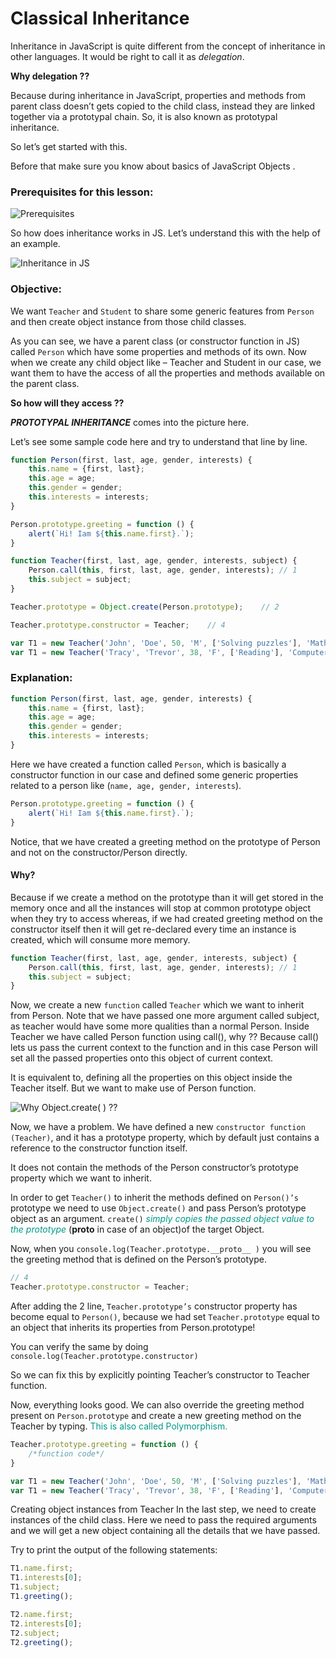 # Classical Inheritance

Inheritance in JavaScript is quite different from the concept of inheritance in other languages. It would be right to
call it as *delegation*.

**Why delegation ??**

Because during inheritance in JavaScript, properties and methods from parent class doesn’t gets copied to the child
class, instead they are linked together via a prototypal chain. So, it is also known as prototypal inheritance.

So let’s get started with this.

Before that make sure you know about basics of JavaScript Objects .

### Prerequisites for this lesson:

![Prerequisites](https://cdn-images-1.medium.com/max/1600/1*_IxLm9Bsgm9VtptX8Y7yWw.png)

So how does inheritance works in JS. Let’s understand this with the help of an example.

![Inheritance in JS](https://cdn-images-1.medium.com/max/1600/1*NDnFXn5PtZhcQ7EzoBi83Q.png)

### Objective:

We want `Teacher` and `Student` to share some generic features from `Person` and then create object instance from those
child classes.

As you can see, we have a parent class (or constructor function in JS) called `Person` which have some properties and
methods of its own. Now when we create any child object like – Teacher and Student in our case, we want them to have the
access of all the properties and methods available on the parent class.

**So how will they access ??**

***PROTOTYPAL INHERITANCE*** comes into the picture here.

Let’s see some sample code here and try to understand that line by line.

```javascript
function Person(first, last, age, gender, interests) {
    this.name = {first, last};
    this.age = age;
    this.gender = gender;
    this.interests = interests;
}

Person.prototype.greeting = function () {
    alert(`Hi! Iam ${this.name.first}.`);
}

function Teacher(first, last, age, gender, interests, subject) {
    Person.call(this, first, last, age, gender, interests); // 1
    this.subject = subject;
}

Teacher.prototype = Object.create(Person.prototype);    // 2

Teacher.prototype.constructor = Teacher;    // 4

var T1 = new Teacher('John', 'Doe', 50, 'M', ['Solving puzzles'], 'Math');
var T1 = new Teacher('Tracy', 'Trevor', 38, 'F', ['Reading'], 'Computers');
```

### Explanation:

```javascript
function Person(first, last, age, gender, interests) {
    this.name = {first, last};
    this.age = age;
    this.gender = gender;
    this.interests = interests;
}
```

Here we have created a function called `Person`, which is basically a constructor function in our case and defined some
generic properties related to a person like (`name, age, gender, interests`).

```javascript
Person.prototype.greeting = function () {
    alert(`Hi! Iam ${this.name.first}.`);
}
```

Notice, that we have created a greeting method on the prototype of Person and not on the constructor/Person directly.

#### Why?

Because if we create a method on the prototype than it will get stored in the memory once and all the instances will
stop at common prototype object when they try to access whereas, if we had created greeting method on the constructor
itself then it will get re-declared every time an instance is created, which will consume more memory.

```javascript
function Teacher(first, last, age, gender, interests, subject) {
    Person.call(this, first, last, age, gender, interests); // 1
    this.subject = subject;
}
```

Now, we create a new `function` called `Teacher` which we want to inherit from Person. Note that we have passed one more
argument called subject, as teacher would have some more qualities than a normal Person. Inside Teacher we have called
Person function using call(), why ?? Because call() lets us pass the current context to the function and in this case
Person will set all the passed properties onto this object of current context.

It is equivalent to, defining all the properties on this object inside the Teacher itself. But we want to make use of
Person function.

![Why Object.create( ) ??](https://cdn-images-1.medium.com/max/1600/1*zlZ4vdlbzm1LGQ3_wRoHJQ.png)

Now, we have a problem. We have defined a new `constructor function (Teacher)`, and it has a prototype property, which
by default just contains a reference to the constructor function itself.

It does not contain the methods of the Person constructor’s prototype property which we want to inherit.

In order to get `Teacher()` to inherit the methods defined on `Person()’s` prototype we need to use `Object.create()`
and pass Person’s prototype object as an argument. `create()` <span style="color: #009988">*simply copies the passed
object value to the prototype*</span> (__proto__ in case of an object)of the target Object.

Now, when you `console.log(Teacher.prototype.__proto__ )` you will see the greeting method that is defined on the
Person’s prototype.

```javascript
// 4
Teacher.prototype.constructor = Teacher;
```

After adding the 2 line, `Teacher.prototype’s` constructor property has become equal to `Person()`, because we had set
`Teacher.prototype` equal to an object that inherits its properties from Person.prototype!

You can verify the same by doing `console.log(Teacher.prototype.constructor)`

So we can fix this by explicitly pointing Teacher’s constructor to Teacher function.

Now, everything looks good. We can also override the greeting method present on `Person.prototype` and create a new
greeting method on the Teacher by typing. <span style="color: #009988">This is also called Polymorphism.</span>

```javascript
Teacher.prototype.greeting = function () {
    /*function code*/
}
```

```javascript
var T1 = new Teacher('John', 'Doe', 50, 'M', ['Solving puzzles'], 'Math');
var T1 = new Teacher('Tracy', 'Trevor', 38, 'F', ['Reading'], 'Computers');
```

Creating object instances from Teacher In the last step, we need to create instances of the child class. Here we need to
pass the required arguments and we will get a new object containing all the details that we have passed.

Try to print the output of the following statements:

```javascript
T1.name.first;
T1.interests[0];
T1.subject;
T1.greeting();
```

```javascript
T2.name.first;
T2.interests[0];
T2.subject;
T2.greeting();
```
